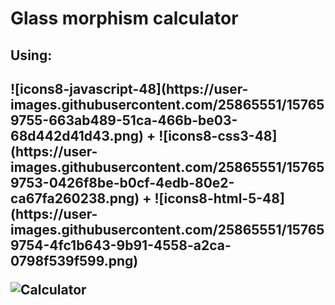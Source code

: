 <h1>Glass morphism calculator</h1>

<h2>Using: <h2>
   ![icons8-javascript-48](https://user-images.githubusercontent.com/25865551/157659755-663ab489-51ca-466b-be03-68d442d41d43.png) +
   ![icons8-css3-48](https://user-images.githubusercontent.com/25865551/157659753-0426f8be-b0cf-4edb-80e2-ca67fa260238.png) +
   ![icons8-html-5-48](https://user-images.githubusercontent.com/25865551/157659754-4fc1b643-9b91-4558-a2ca-0798f539f599.png)  <br>

![Calculator](https://user-images.githubusercontent.com/25865551/157658950-c2b7bf16-da0a-46e3-b172-1bfc568ac735.png)
